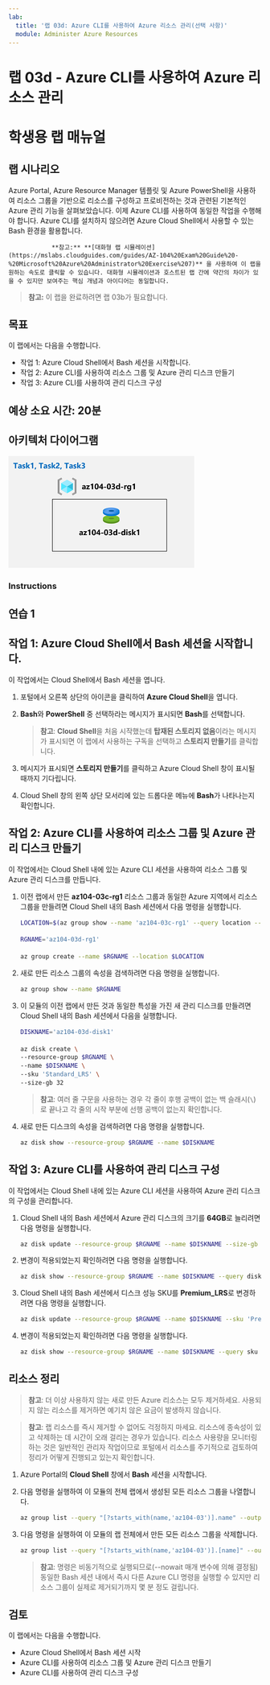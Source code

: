 ```yaml
---
lab:
  title: '랩 03d: Azure CLI를 사용하여 Azure 리소스 관리(선택 사항)'
  module: Administer Azure Resources
---
```


# 랩 03d - Azure CLI를 사용하여 Azure 리소스 관리
# 학생용 랩 매뉴얼

## 랩 시나리오

Azure Portal, Azure Resource Manager 템플릿 및 Azure PowerShell을 사용하여 리소스 그룹을 기반으로 리소스를 구성하고 프로비전하는 것과 관련된 기본적인 Azure 관리 기능을 살펴보았습니다. 이제 Azure CLI를 사용하여 동일한 작업을 수행해야 합니다. Azure CLI를 설치하지 않으려면 Azure Cloud Shell에서 사용할 수 있는 Bash 환경을 활용합니다.

                **참고:** **[대화형 랩 시뮬레이션](https://mslabs.cloudguides.com/guides/AZ-104%20Exam%20Guide%20-%20Microsoft%20Azure%20Administrator%20Exercise%207)** 을 사용하여 이 랩을 원하는 속도로 클릭할 수 있습니다. 대화형 시뮬레이션과 호스트된 랩 간에 약간의 차이가 있을 수 있지만 보여주는 핵심 개념과 아이디어는 동일합니다. 

>**참고:** 이 랩을 완료하려면 랩 03b가 필요합니다.

## 목표

이 랩에서는 다음을 수행합니다.

+ 작업 1: Azure Cloud Shell에서 Bash 세션을 시작합니다.
+ 작업 2: Azure CLI를 사용하여 리소스 그룹 및 Azure 관리 디스크 만들기
+ 작업 3: Azure CLI를 사용하여 관리 디스크 구성

## 예상 소요 시간: 20분

## 아키텍처 다이어그램

![이미지](../media/lab03d.png)

### Instructions

## 연습 1

## 작업 1: Azure Cloud Shell에서 Bash 세션을 시작합니다.

이 작업에서는 Cloud Shell에서 Bash 세션을 엽니다. 

1. 포털에서 오른쪽 상단의 아이콘을 클릭하여 **Azure Cloud Shell**을 엽니다.

1. **Bash**와 **PowerShell** 중 선택하라는 메시지가 표시되면 **Bash**를 선택합니다. 

    >**참고**: **Cloud Shell**을 처음 시작했는데 **탑재된 스토리지 없음**이라는 메시지가 표시되면 이 랩에서 사용하는 구독을 선택하고 **스토리지 만들기**를 클릭합니다. 

1. 메시지가 표시되면 **스토리지 만들기**를 클릭하고 Azure Cloud Shell 창이 표시될 때까지 기다립니다. 

1. Cloud Shell 창의 왼쪽 상단 모서리에 있는 드롭다운 메뉴에 **Bash**가 나타나는지 확인합니다.

## 작업 2: Azure CLI를 사용하여 리소스 그룹 및 Azure 관리 디스크 만들기

이 작업에서는 Cloud Shell 내에 있는 Azure CLI 세션을 사용하여 리소스 그룹 및 Azure 관리 디스크를 만듭니다.

1. 이전 랩에서 만든 **az104-03c-rg1** 리소스 그룹과 동일한 Azure 지역에서 리소스 그룹을 만들려면 Cloud Shell 내의 Bash 세션에서 다음 명령을 실행합니다.

   ```sh
   LOCATION=$(az group show --name 'az104-03c-rg1' --query location --out tsv)

   RGNAME='az104-03d-rg1'

   az group create --name $RGNAME --location $LOCATION
   ```
1. 새로 만든 리소스 그룹의 속성을 검색하려면 다음 명령을 실행합니다.

   ```sh
   az group show --name $RGNAME
   ```
1. 이 모듈의 이전 랩에서 만든 것과 동일한 특성을 가진 새 관리 디스크를 만들려면 Cloud Shell 내의 Bash 세션에서 다음을 실행합니다.

   ```sh
   DISKNAME='az104-03d-disk1'

   az disk create \
   --resource-group $RGNAME \
   --name $DISKNAME \
   --sku 'Standard_LRS' \
   --size-gb 32
   ```
    >**참고**: 여러 줄 구문을 사용하는 경우 각 줄이 후행 공백이 없는 백 슬래시(`\`)로 끝나고 각 줄의 시작 부분에 선행 공백이 없는지 확인합니다.

1. 새로 만든 디스크의 속성을 검색하려면 다음 명령을 실행합니다.

   ```sh
   az disk show --resource-group $RGNAME --name $DISKNAME
   ```

## 작업 3: Azure CLI를 사용하여 관리 디스크 구성

이 작업에서는 Cloud Shell 내에 있는 Azure CLI 세션을 사용하여 Azure 관리 디스크의 구성을 관리합니다. 

1. Cloud Shell 내의 Bash 세션에서 Azure 관리 디스크의 크기를 **64GB**로 늘리려면 다음 명령을 실행합니다.

   ```sh
   az disk update --resource-group $RGNAME --name $DISKNAME --size-gb 64
   ```

1. 변경이 적용되었는지 확인하려면 다음 명령을 실행합니다.

   ```sh
   az disk show --resource-group $RGNAME --name $DISKNAME --query diskSizeGB
   ```

1. Cloud Shell 내의 Bash 세션에서 디스크 성능 SKU를 **Premium_LRS**로 변경하려면 다음 명령을 실행합니다.

   ```sh
   az disk update --resource-group $RGNAME --name $DISKNAME --sku 'Premium_LRS'
   ```

1. 변경이 적용되었는지 확인하려면 다음 명령을 실행합니다.

   ```sh
   az disk show --resource-group $RGNAME --name $DISKNAME --query sku
   ```

## 리소스 정리

 > **참고**: 더 이상 사용하지 않는 새로 만든 Azure 리소스는 모두 제거하세요. 사용되지 않는 리소스를 제거하면 예기치 않은 요금이 발생하지 않습니다.

 > **참고**:  랩 리소스를 즉시 제거할 수 없어도 걱정하지 마세요. 리소스에 종속성이 있고 삭제하는 데 시간이 오래 걸리는 경우가 있습니다. 리소스 사용량을 모니터링하는 것은 일반적인 관리자 작업이므로 포털에서 리소스를 주기적으로 검토하여 정리가 어떻게 진행되고 있는지 확인합니다. 

1. Azure Portal의 **Cloud Shell** 창에서 **Bash** 세션을 시작합니다.

1. 다음 명령을 실행하여 이 모듈의 전체 랩에서 생성된 모든 리소스 그룹을 나열합니다.

   ```sh
   az group list --query "[?starts_with(name,'az104-03')].name" --output tsv
   ```

1. 다음 명령을 실행하여 이 모듈의 랩 전체에서 만든 모든 리소스 그룹을 삭제합니다.

   ```sh
   az group list --query "[?starts_with(name,'az104-03')].[name]" --output tsv | xargs -L1 bash -c 'az group delete --name $0 --no-wait --yes'
   ```

    >**참고**: 명령은 비동기적으로 실행되므로(--nowait 매개 변수에 의해 결정됨) 동일한 Bash 세션 내에서 즉시 다른 Azure CLI 명령을 실행할 수 있지만 리소스 그룹이 실제로 제거되기까지 몇 분 정도 걸립니다.

## 검토

이 랩에서는 다음을 수행합니다.

- Azure Cloud Shell에서 Bash 세션 시작
- Azure CLI를 사용하여 리소스 그룹 및 Azure 관리 디스크 만들기
- Azure CLI를 사용하여 관리 디스크 구성
